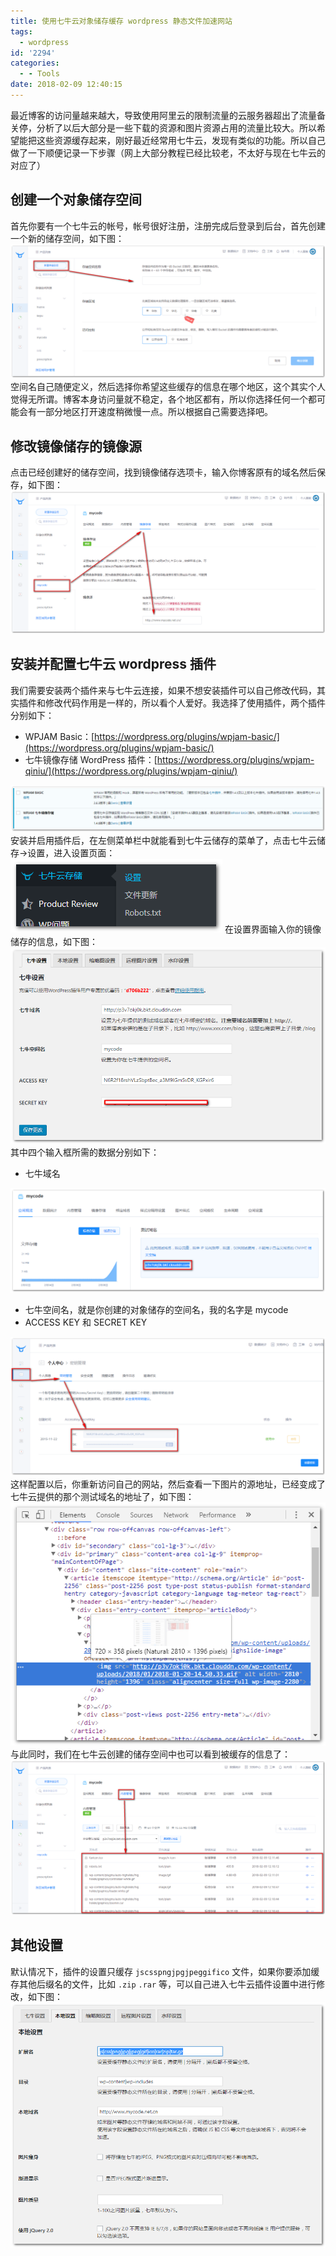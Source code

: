 ```yaml
---
title: 使用七牛云对象储存缓存 wordpress 静态文件加速网站
tags:
  - wordpress
id: '2294'
categories:
  - - Tools
date: 2018-02-09 12:40:15
---
```


最近博客的访问量越来越大，导致使用阿里云的限制流量的云服务器超出了流量备关停，分析了以后大部分是一些下载的资源和图片资源占用的流量比较大。所以希望能把这些资源缓存起来，刚好最近经常用七牛云，发现有类似的功能。所以自己做了一下顺便记录一下步骤（网上大部分教程已经比较老，不太好与现在七牛云的对应了）
<!-- more -->
## 创建一个对象储存空间

首先你要有一个七牛云的帐号，帐号很好注册，注册完成后登录到后台，首先创建一个新的储存空间，如下图： [![](/images/2018/02/2018-02-09_121336.png)](/images/2018/02/2018-02-09_121336.png) 空间名自己随便定义，然后选择你希望这些缓存的信息在哪个地区，这个其实个人觉得无所谓。博客本身访问量就不稳定，各个地区都有，所以你选择任何一个都可能会有一部分地区打开速度稍微慢一点。所以根据自己需要选择吧。

## 修改镜像储存的镜像源

点击已经创建好的储存空间，找到镜像储存选项卡，输入你博客原有的域名然后保存，如下图： [![](/images/2018/02/2018-02-09_121404.png)](/images/2018/02/2018-02-09_121404.png)

## 安装并配置七牛云 wordpress 插件

我们需要安装两个插件来与七牛云连接，如果不想安装插件可以自己修改代码，其实插件和修改代码作用是一样的，所以看个人爱好。我选择了使用插件，两个插件分别如下：

*   WPJAM Basic：[https://wordpress.org/plugins/wpjam-basic/](https://wordpress.org/plugins/wpjam-basic/)
*   七牛镜像存储 WordPress 插件：[https://wordpress.org/plugins/wpjam-qiniu/](https://wordpress.org/plugins/wpjam-qiniu/)

[![](/images/2018/02/2018-02-09_121436.png)](/images/2018/02/2018-02-09_121436.png) 安装并启用插件后，在左侧菜单栏中就能看到七牛云储存的菜单了，点击七牛云储存->设置，进入设置页面： [![](/images/2018/02/2018-02-09_122835.png)](/images/2018/02/2018-02-09_122835.png) 在设置界面输入你的镜像储存的信息，如下图： [![](/images/2018/02/2018-02-09_122922.png)](/images/2018/02/2018-02-09_122922.png) 其中四个输入框所需的数据分别如下：

*   七牛域名

[![](/images/2018/02/2018-02-09_123054.png)](/images/2018/02/2018-02-09_123054.png)

*   七牛空间名，就是你创建的对象储存的空间名，我的名字是 mycode
*   ACCESS KEY 和 SECRET KEY

[![](/images/2018/02/2018-02-09_123240.png)](/images/2018/02/2018-02-09_123240.png) 这样配置以后，你重新访问自己的网站，然后查看一下图片的源地址，已经变成了七牛云提供的那个测试域名的地址了，如下图： [![](/images/2018/02/2018-02-09_123430.png)](/images/2018/02/2018-02-09_123430.png) 与此同时，我们在七牛云创建的储存空间中也可以看到被缓存的信息了： [![](/images/2018/02/2018-02-09_123530.png)](/images/2018/02/2018-02-09_123530.png)

## 其他设置

默认情况下，插件的设置只缓存 `jscsspngjpgjpeggifico` 文件，如果你要添加缓存其他后缀名的文件，比如 `.zip` `.rar` 等，可以自己进入七牛云插件设置中进行修改，如下图： [![](/images/2018/02/2018-02-09_123726.png)](/images/2018/02/2018-02-09_123726.png)